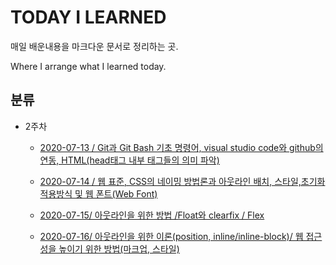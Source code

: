 # TODAY I LEARNED

매일 배운내용을 마크다운 문서로 정리하는 곳.

Where I arrange what I learned today.



## 분류

* 2주차

  * <a href="./2ndweek/2020-07-13.md"> 2020-07-13 / Git과 Git Bash 기초 명령어,  visual studio code와 github의 연동,  HTML(head태그 내부 태그들의 의미 파악)</a>

  * <a href="./2ndweek/2020-07-14.md">2020-07-14 / 웹 표준, CSS의 네이밍 방법론과 아웃라인 배치, 스타일,초기화 적용방식 및 웹 폰트(Web Font)</a>
  
  * <a href="./2ndweek/2020-07-15.md">2020-07-15/ 아웃라인을 위한 방법 /Float와 clearfix / Flex</a>
  
  * <a href="./2ndweek/2020-07-16.md">2020-07-16/ 아웃라인을 위한 이론(position, inline/inline-block)/ 웹 접근성을 높이기 위한 방법(마크업, 스타일)</a>
  
    

